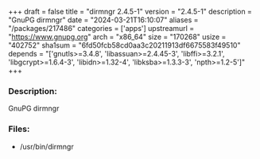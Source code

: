 +++
draft = false
title = "dirmngr 2.4.5-1"
version = "2.4.5-1"
description = "GnuPG dirmngr"
date = "2024-03-21T16:10:07"
aliases = "/packages/217486"
categories = ['apps']
upstreamurl = "https://www.gnupg.org"
arch = "x86_64"
size = "170268"
usize = "402752"
sha1sum = "6fd50fcb58cd0aa3c20211913df6675583f49510"
depends = "['gnutls>=3.4.8', 'libassuan>=2.4.45-3', 'libffi>=3.2.1', 'libgcrypt>=1.6.4-3', 'libidn>=1.32-4', 'libksba>=1.3.3-3', 'npth>=1.2-5']"
+++
### Description: 
GnuPG dirmngr

### Files: 
* /usr/bin/dirmngr
